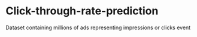 # Click-through-rate-prediction
Dataset containing millions of ads representing impressions or clicks event
